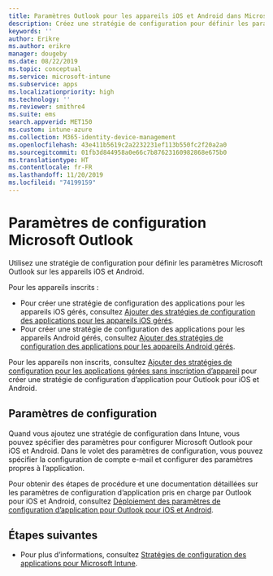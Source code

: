 ```yaml
---
title: Paramètres Outlook pour les appareils iOS et Android dans Microsoft Intune
description: Créez une stratégie de configuration pour définir les paramètres Microsoft Outlook sur les appareils iOS et Android.
keywords: ''
author: Erikre
ms.author: erikre
manager: dougeby
ms.date: 08/22/2019
ms.topic: conceptual
ms.service: microsoft-intune
ms.subservice: apps
ms.localizationpriority: high
ms.technology: ''
ms.reviewer: smithre4
ms.suite: ems
search.appverid: MET150
ms.custom: intune-azure
ms.collection: M365-identity-device-management
ms.openlocfilehash: 43e411b5619c2a2232231ef113b550fc2f20a2a0
ms.sourcegitcommit: 01fb3d844958a0e66c7b87623160982868e675b0
ms.translationtype: HT
ms.contentlocale: fr-FR
ms.lasthandoff: 11/20/2019
ms.locfileid: "74199159"
---
```

# <a name="microsoft-outlook-configuration-settings"></a>Paramètres de configuration Microsoft Outlook 

Utilisez une stratégie de configuration pour définir les paramètres Microsoft Outlook sur les appareils iOS et Android. 

Pour les appareils inscrits :
- Pour créer une stratégie de configuration des applications pour les appareils iOS gérés, consultez [Ajouter des stratégies de configuration des applications pour les appareils iOS gérés](app-configuration-policies-use-ios.md). 
- Pour créer une stratégie de configuration des applications pour les appareils Android gérés, consultez [Ajouter des stratégies de configuration des applications pour les appareils Android gérés](app-configuration-policies-use-android.md). 

Pour les appareils non inscrits, consultez [Ajouter des stratégies de configuration pour les applications gérées sans inscription d’appareil](app-configuration-policies-managed-app.md) pour créer une stratégie de configuration d’application pour Outlook pour iOS et Android.

## <a name="configuration-settings"></a>Paramètres de configuration

Quand vous ajoutez une stratégie de configuration dans Intune, vous pouvez spécifier des paramètres pour configurer Microsoft Outlook pour iOS et Android. Dans le volet des paramètres de configuration, vous pouvez spécifier la configuration de compte e-mail et configurer des paramètres propres à l’application.

Pour obtenir des étapes de procédure et une documentation détaillées sur les paramètres de configuration d’application pris en charge par Outlook pour iOS et Android, consultez [Déploiement des paramètres de configuration d’application pour Outlook pour iOS et Android](https://docs.microsoft.com/exchange/clients-and-mobile-in-exchange-online/outlook-for-ios-and-android/outlook-for-ios-and-android-configuration-with-microsoft-intune).

## <a name="next-steps"></a>Étapes suivantes

- Pour plus d’informations, consultez [Stratégies de configuration des applications pour Microsoft Intune](app-configuration-policies-overview.md).
